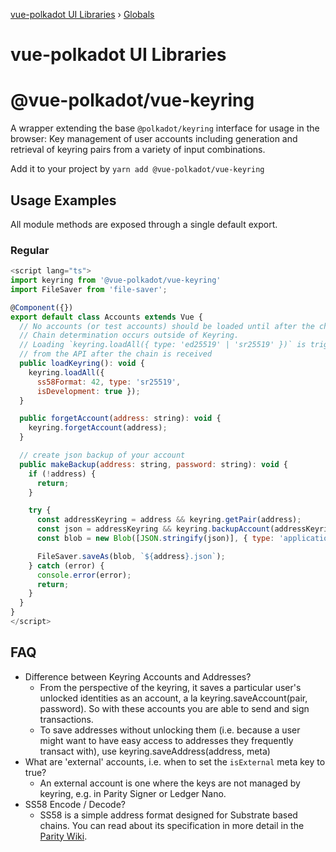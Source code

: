 [vue-polkadot UI Libraries](README.md) › [Globals](globals.md)

# vue-polkadot UI Libraries

# @vue-polkadot/vue-keyring

A wrapper extending the base `@polkadot/keyring` interface for usage in the browser: Key management of user accounts including generation and retrieval of keyring pairs from a variety of input combinations.

Add it to your project by `yarn add @vue-polkadot/vue-keyring`

## Usage Examples

All module methods are exposed through a single default export.

### Regular
```js
<script lang="ts">
import keyring from '@vue-polkadot/vue-keyring'
import FileSaver from 'file-saver';

@Component({})
export default class Accounts extends Vue {
  // No accounts (or test accounts) should be loaded until after the chain determination.
  // Chain determination occurs outside of Keyring.
  // Loading `keyring.loadAll({ type: 'ed25519' | 'sr25519' })` is triggered
  // from the API after the chain is received
  public loadKeyring(): void {
    keyring.loadAll({
      ss58Format: 42, type: 'sr25519',
      isDevelopment: true });
  }

  public forgetAccount(address: string): void {
    keyring.forgetAccount(address);
  }

  // create json backup of your account
  public makeBackup(address: string, password: string): void {
    if (!address) {
      return;
    }

    try {
      const addressKeyring = address && keyring.getPair(address);
      const json = addressKeyring && keyring.backupAccount(addressKeyring, password);
      const blob = new Blob([JSON.stringify(json)], { type: 'application/json; charset=utf-8' });

      FileSaver.saveAs(blob, `${address}.json`);
    } catch (error) {
      console.error(error);
      return;
    }
  }
}
</script>
```

## FAQ

- Difference between Keyring Accounts and Addresses?
  - From the perspective of the keyring, it saves a particular user's unlocked identities as an account, a la keyring.saveAccount(pair, password). So with these accounts you are able to send and sign transactions.
  - To save addresses without unlocking them (i.e. because a user might want to have easy access to addresses they frequently transact with), use keyring.saveAddress(address, meta)
- What are 'external' accounts, i.e. when to set the `isExternal` meta key to true?
  - An external account is one where the keys are not managed by keyring, e.g. in Parity Signer or Ledger Nano.
- SS58 Encode / Decode?
  -  SS58 is a simple address format designed for Substrate based chains. You can read about its specification in more detail in the [Parity Wiki](https://wiki.parity.io/External-Address-Format-(SS58)).
